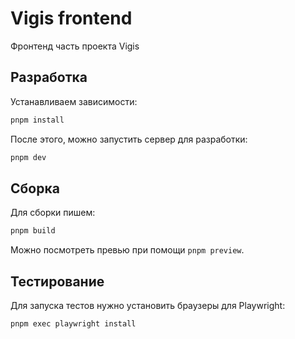 # Vigis frontend

Фронтенд часть проекта Vigis

## Разработка

Устанавливаем зависимости:

```bash
pnpm install
```

После этого, можно запустить сервер для разработки:

```bash
pnpm dev
```

## Сборка

Для сборки пишем:

```bash
pnpm build
```

Можно посмотреть превью при помощи `pnpm preview`.

## Тестирование

Для запуска тестов нужно установить браузеры для Playwright:

```bash
pnpm exec playwright install
```
